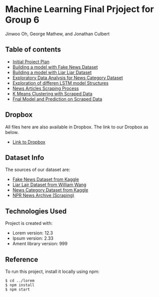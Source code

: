 # Machine Learning Final Prjoject for Group 6 

Jinwoo Oh, George Mathew, and Jonathan Culbert

## Table of contents
* [Initial Project Plan](https://github.com/jwoh1323/ML-Final-Prjoject-Group-6/blob/master/Final-Project-Plan.ipynb)
* [Building a model with Fake News Dataset](https://github.com/jwoh1323/ML-Final-Prjoject-Group-6/blob/master/load-liar-data.ipynb)
* [Building a model with Liar Liar Dataset](https://github.com/jwoh1323/ML-Final-Prjoject-Group-6/blob/master/load-liar-data.ipynb)
* [Exploratory Data Analysis for News Category Dataset](https://github.com/jwoh1323/ML-Final-Prjoject-Group-6/blob/master/For_ML_Project_news_exploratory_analysis.ipynb)
* [Exploration of differen LSTM model Structures](https://github.com/jwoh1323/ML-Final-Prjoject-Group-6/blob/master/news-cat-data-lstm-multi.ipynb)
* [News Articles Scraping Process](https://github.com/jwoh1323/ML-Final-Prjoject-Group-6/blob/master/Scraping.ipynb)
* [K Means Clustering with Scraped Data](https://github.com/jwoh1323/ML-Final-Prjoject-Group-6/blob/master/K-means.ipynb)
* [Fnal Model and Prediction on Scraped Data](https://github.com/jwoh1323/ML-Final-Prjoject-Group-6/blob/master/K-means.ipynb)

## Dropbox 

All files here are also available in Dropbox. The link to our Dropbox as below. 

* [Link to Dropbox](https://www.dropbox.com/sh/66n68vrkuz2uqf7/AAA-A_pbKJ15IdIX5NIL13R9a?dl=0)

## Dataset Info
The sources of our dataset are:

* [Fake News Dataset from Kaggle](https://www.kaggle.com/mrisdal/fake-news)
* [Liar Lair Dataset from William Wang](https://sites.cs.ucsb.edu/~william/software.html)
* [News Category Dataset from Kaggle](https://www.kaggle.com/rmisra/news-category-dataset)
* [NPR News Archive (Scraping)](https://www.npr.org/sections/news/archive)
	
## Technologies Used
Project is created with:
* Lorem version: 12.3
* Ipsum version: 2.33
* Ament library version: 999
	
## Reference
To run this project, install it locally using npm:

```
$ cd ../lorem
$ npm install
$ npm start
```